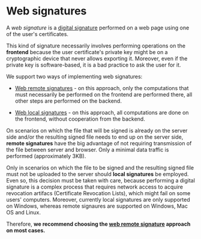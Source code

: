 ﻿# Web signatures

A *web signature* is a [digital signature](signatures.md) performed on a web page using one of the user's
certificates.

This kind of signature necessarily involves performing operations on the **frontend** because the user
certificate's private key might be on a cryptographic device that never allows exporting it. Moreover, even if the
private key is software-based, it is a bad practice to ask the user for it.

We support two ways of implementing web signatures:

* [Web remote signatures](remote.md) - on this approach, only the computations that must necessarily be performed on the frontend
  are performed there, all other steps are performed on the backend.

* [Web local signatures](local.md) - on this approach, all computations are done on the frontend, without cooperation from
  the backend.

On scenarios on which the file that will be signed is already on the server side and/or the resulting signed file needs to end up on the
server side, **remote signatures** have the big advantage of not requiring transmission of the file between server and
browser. Only a minimal data traffic is performed (approximately 3KB). 

Only in scenarios on which the file to be signed and the resulting signed file must not be uploaded to the server should
**local signatures** be employed. Even so, this decision must be taken with care, because performing a digital signature is a complex
process that requires network access to acquire revocation artifacs (Certificate Revocation Lists), which might fail on
some users' computers. Moreover, currently local signatures are only supported on Windows, whereas remote signaures are
supported on Windows, Mac OS and Linux.

Therefore, **we recommend choosing the [web remote signature](remote.md) approach on most cases.**
